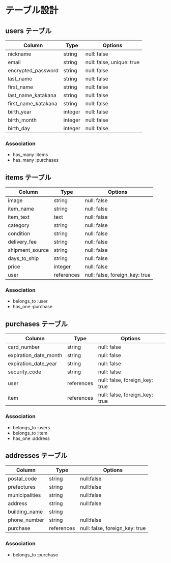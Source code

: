 # テーブル設計

## users テーブル

| Column              | Type    | Options                   |
| ------------------- | ------- | ------------------------- |
| nickname            | string  | null: false               |
| email               | string  | null: false, unique: true |
| encrypted_password  | string  | null: false               |
| last_name           | string  | null: false               |
| first_name          | string  | null: false               |
| last_name_katakana  | string  | null: false               |
| first_name_katakana | string  | null: false               |
| birth_year          | integer | null: false               |
| birth_month         | integer | null: false               |
| birth_day           | integer | null: false               |

### Association

- has_many :items
- has_many :purchases

## items テーブル

| Column          | Type       | Options                        |
| --------------- | ---------- | ------------------------------ |
| image           | string     | null: false                    |
| item_name       | string     | null: false                    |
| item_text       | text       | null: false                    |
| category        | string     | null: false                    |
| condition       | string     | null: false                    |
| delivery_fee    | string     | null: false                    |
| shipment_source | string     | null: false                    |
| days_to_ship    | string     | null: false                    |
| price           | integer    | null: false                    |
| user            | references | null: false, foreign_key: true |

### Association

- belongs_to :user
- has_one :purchase

## purchases テーブル

| Column                | Type       | Options                        |
| --------------------- | ---------- | ------------------------------ |
| card_number           | string     | null: false                    |
| expiration_date_month | string     | null: false                    |
| expiration_date_year  | string     | null: false                    |
| security_code         | string     | null: false                    |
| user                  | references | null: false, foreign_key: true |
| item                  | references | null: false, foreign_key: true |

### Association

- belongs_to :users
- belongs_to :item
- has_one :address

## addresses テーブル

| Column         | Type       | Options                        |
| -------------- | ---------- | ------------------------------ |
| postal_code    | string     | null:false                     |
| prefectures    | string     | null:false                     |
| municipalities | string     | null:false                     |
| address        | string     | null:false                     |
| building_name  | string     |                                |
| phone_number   | string     | null:false                     |
| purchase       | references | null: false, foreign_key: true |

### Association

- belongs_to :purchase